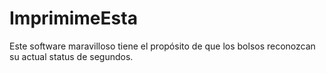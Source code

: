 # ImprimimeEsta
Este software maravilloso tiene el propósito de que los bolsos reconozcan su actual status de segundos.
